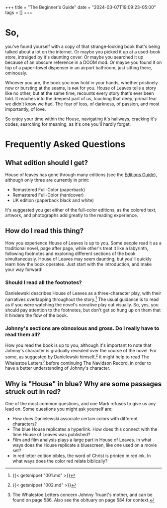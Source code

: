 +++
title = "The Beginner's Guide"
date = "2024-03-07T19:09:23-05:00"
tags = []
+++

# So,

you've found yourself with a copy of that strange-looking book that's being talked about a lot on the internet. Or maybe you picked it up at a used-book store, intruiged by it's daunting cover. Or maybe you searched it up because of an obscure reference in a DOOM mod. Or maybe you found it on top of a paper-towel dispenser in an airport bathroom, just sitting there, ominously.

Whoever you are, the book you now hold in your hands, whether pristinely new or bursting at the seams, is ~~not~~ for you. House of Leaves tells a story like no other, but at the same time, recounts every story that's ever been told. It reaches into the deepest part of us, touching that deep, primal fear we didn't know we had. The fear of loss, of darkness, of passion, and most importantly, of love.

So enjoy your time within the House, navigating it's hallways, cracking it's codes, searching for meaning, as it's one you'll hardly forget.

# Frequently Asked Questions

## What edition should I get?

House of leaves has gone through many editions (see the [Editions Guide](#)), although only three are currently in print:

- Remastered Full-Color (paperback)
- Remastered Full-Color (hardcover)
- UK edition (paperback black and white)

It's suggested you get either of the full-color editions, as the colored text, artwork, and photographs add greatly to the reading experience.

## How do I read this thing?

How you experience House of Leaves is up to you. Some people read it as a traditional novel, page after page, while other's treat it like a labyrinth, following footnotes and exploring different sections of the book simultaneously.
House of Leaves may seem daunting, but you'll quickly learn how the book operates. Just start with the introduction, and make your way forward!

### Should I read all the footnotes?

Danielewski describes House of Leaves as a three-character play, with their narratives overlapping throughout the story.[^1]
The usual guidance is to read as if you were watching the novel's narrative play out visually.
So, yes, you should pay attention to the footnotes, but don't get so hung up on them that it hinders the flow of the book.

### Johnny's sections are obnoxious and gross. Do I really have to read them all?

How you read the book is up to you, although it's important to note that Johnny's character is gradually revealed over the course of the novel.
For some, as suggested by Danielewski himself,[^2] it might help to read The Whalestoe Letters[^3] before continuing The Navidson Record, in order to have a better understanding of Johnny's character.

## Why is "House" in blue? Why are some passages struck out in red?

One of the most common questions, and one Mark refuses to give us any lead on. Some questions you might ask yourself are:

- How does Danielewski associate certain colors with different characters?
- The blue House replicates a hyperlink. How does this connect with the time House of Leaves was published?
- Film and film analysis plays a large part in House of Leaves. In what ways does the House replicate a bluescreen, like one used on a movie set?
- In red letter edition bibles, the word of Christ is printed in red ink. In what ways does the color red relate biblically?

[^1]: {{< getsnippet "001.md" >}}
[^2]: {{< getsnippet "002.md" >}}
[^3]: The Whalestoe Letters concern Johnny Truant's mother, and can be found on page 586. Also see the obituary on page 584 for context.